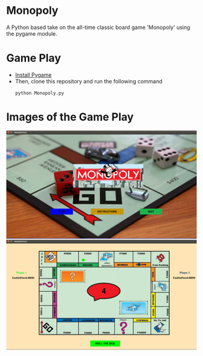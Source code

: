# Monopoly

A Python based take on the all-time classic board game 'Monopoly' using the pygame module.

# Game Play
- [Install Pygame](https://www.pygame.org/wiki/GettingStarted)
- Then, clone this repository and run the following command
  ```
  python Monopoly.py
  ```
  
# Images of the Game Play
![Game Home Image](https://github.com/SarthakKhoche/Monopoly/blob/master/home.png)<br/>
![Game Play Image](https://github.com/SarthakKhoche/Monopoly/blob/master/game.png)


